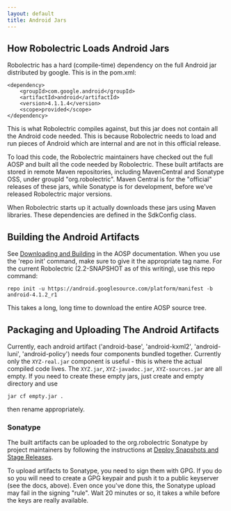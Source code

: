 ```yaml
---
layout: default
title: Android Jars
---
```


## How Robolectric Loads Android Jars

Robolectric has a hard (compile-time) dependency on the full Android jar distributed by google. This is in the pom.xml:


	<dependency>
	    <groupId>com.google.android</groupId>
	    <artifactId>android</artifactId>
	    <version>4.1.1.4</version>
	    <scope>provided</scope>
	</dependency>


This is what Robolectric compiles against, but this jar does not contain all the Android code needed. This is because Robolectric needs to load and run pieces of Android which are internal and are not in this official release.

To load this code, the Robolectric maintainers have checked out the full AOSP and built all the code needed by Robolectric. These built artifacts are stored in remote Maven repositories, including MavenCentral and Sonatype OSS, under groupId "org.robolectric". Maven Central is for the "official" releases of these jars, while Sonatype is for development, before we've released Robolectric major versions.

When Robolectric starts up it actually downloads these jars using Maven libraries. These dependencies are defined in the SdkConfig class.

## Building the Android Artifacts

See [Downloading and Building](http://source.android.com/source/building.html) in the AOSP documentation. When you use the 'repo init' command, make sure to give it the appropriate tag name. For the current Robolectric (2.2-SNAPSHOT as of this writing), use this repo command:

	repo init -u https://android.googlesource.com/platform/manifest -b android-4.1.2_r1

This takes a long, long time to download the entire AOSP source tree.

## Packaging and Uploading The Android Artifacts

Currently, each android artifact ('android-base', 'android-kxml2', 'android-luni', 'android-policy') needs four components bundled together. Currently only the `XYZ-real.jar` component is useful - this is where the actual compiled code lives. The `XYZ.jar`, `XYZ-javadoc.jar`, `XYZ-sources.jar` are all empty. If you need to create these empty jars, just create and empty directory and use

	jar cf empty.jar .

then rename appropriately.

### Sonatype
The built artifacts can be uploaded to the org.robolectric Sonatype by project maintainers by following the instructions at [Deploy Snapshots and Stage Releases](https://docs.sonatype.org/display/Repository/Sonatype+OSS+Maven+Repository+Usage+Guide#SonatypeOSSMavenRepositoryUsageGuide-7a.DeploySnapshotsandStageReleaseswithMaven).

To upload artifacts to Sonatype, you need to sign them with GPG. If you do so you will need to create a GPG keypair and push it to a public keyserver (see the docs, above). Even once you've done this, the Sonatype upload may fail in the signing "rule". Wait 20 minutes or so, it takes a while before the keys are really available.